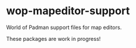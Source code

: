 # wop-mapeditor-support
World of Padman support files for map editors.

These packages are work in progress!
